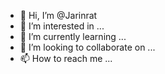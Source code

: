 - 👋 Hi, I’m @Jarinrat
- 👀 I’m interested in ...
- 🌱 I’m currently learning ...
- 💞️ I’m looking to collaborate on ...
- 📫 How to reach me ...

<!---
Jarinrat/Jarinrat is a ✨ special ✨ repository because its `README.md` (this file) appears on your GitHub profile.
You can click the Preview link to take a look at your changes.
--->
